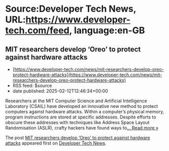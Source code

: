 # Source:Developer Tech News, URL:https://www.developer-tech.com/feed, language:en-GB

## MIT researchers develop ‘Oreo’ to protect against hardware attacks
 - [https://www.developer-tech.com/news/mit-researchers-develop-oreo-protect-hardware-attacks](https://www.developer-tech.com/news/mit-researchers-develop-oreo-protect-hardware-attacks)
 - RSS feed: $source
 - date published: 2025-02-12T12:46:34+00:00

<p>Researchers at the MIT Computer Science and Artificial Intelligence Laboratory (CSAIL) have developed an innovative new method to protect computers against hardware attacks. Within a computer&#8217;s physical memory, program instructions are stored at specific addresses. Despite efforts to obscure these addresses with techniques like Address Space Layout Randomisation (ASLR), crafty hackers have found ways to<a class="excerpt-read-more" href="https://www.developer-tech.com/news/mit-researchers-develop-oreo-protect-hardware-attacks/" title="ReadMIT researchers develop ‘Oreo’ to protect against hardware attacks">... Read more &#187;</a></p>
<p>The post <a href="https://www.developer-tech.com/news/mit-researchers-develop-oreo-protect-hardware-attacks/">MIT researchers develop ‘Oreo’ to protect against hardware attacks</a> appeared first on <a href="https://www.developer-tech.com">Developer Tech News</a>.</p>

